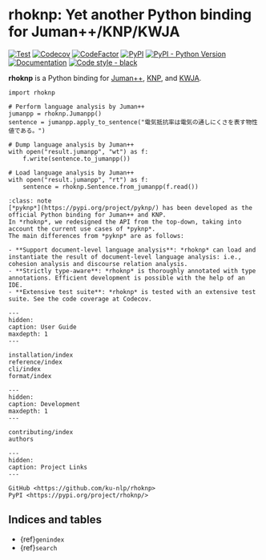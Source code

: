 # rhoknp: Yet another Python binding for Juman++/KNP/KWJA
[![Test](https://img.shields.io/github/actions/workflow/status/ku-nlp/rhoknp/test.yml?branch=main&logo=github&label=test&style=flat-square)](https://github.com/ku-nlp/rhoknp/actions/workflows/test.yml)
[![Codecov](https://img.shields.io/codecov/c/github/ku-nlp/rhoknp?logo=codecov&style=flat-square)](https://codecov.io/gh/ku-nlp/rhoknp)
[![CodeFactor](https://img.shields.io/codefactor/grade/github/ku-nlp/rhoknp?style=flat-square)](https://www.codefactor.io/repository/github/ku-nlp/rhoknp)
[![PyPI](https://img.shields.io/pypi/v/rhoknp?style=flat-square)](https://pypi.org/project/rhoknp/)
[![PyPI - Python Version](https://img.shields.io/pypi/pyversions/rhoknp?style=flat-square)]()
[![Documentation](https://img.shields.io/readthedocs/rhoknp?style=flat-square)](https://rhoknp.readthedocs.io/en/latest/?badge=latest)
[![Code style - black](https://img.shields.io/badge/code%20style-black-222222?style=flat-square)](https://github.com/psf/black)

**rhoknp** is a Python binding for [Juman++](https://github.com/ku-nlp/jumanpp), [KNP](https://github.com/ku-nlp/knp), and [KWJA](https://github.com/ku-nlp/kwja).

```python3
import rhoknp

# Perform language analysis by Juman++
jumanpp = rhoknp.Jumanpp()
sentence = jumanpp.apply_to_sentence("電気抵抗率は電気の通しにくさを表す物性値である。")

# Dump language analysis by Juman++
with open("result.jumanpp", "wt") as f:
    f.write(sentence.to_jumanpp())

# Load language analysis by Juman++
with open("result.jumanpp", "rt") as f:
    sentence = rhoknp.Sentence.from_jumanpp(f.read())
```

```{admonition} Why not *pyknp*?
:class: note
[*pyknp*](https://pypi.org/project/pyknp/) has been developed as the official Python binding for Juman++ and KNP.
In *rhoknp*, we redesigned the API from the top-down, taking into account the current use cases of *pyknp*.
The main differences from *pyknp* are as follows:

- **Support document-level language analysis**: *rhoknp* can load and instantiate the result of document-level language analysis: i.e., cohesion analysis and discourse relation analysis.
- **Strictly type-aware**: *rhoknp* is thoroughly annotated with type annotations. Efficient development is possible with the help of an IDE.
- **Extensive test suite**: *rhoknp* is tested with an extensive test suite. See the code coverage at Codecov.
```

```{toctree}
---
hidden:
caption: User Guide
maxdepth: 1
---

installation/index
reference/index
cli/index
format/index
```

```{toctree}
---
hidden:
caption: Development
maxdepth: 1
---

contributing/index
authors
```

```{toctree}
---
hidden:
caption: Project Links
---

GitHub <https://github.com/ku-nlp/rhoknp>
PyPI <https://pypi.org/project/rhoknp/>
```

## Indices and tables

- {ref}`genindex`
- {ref}`search`
